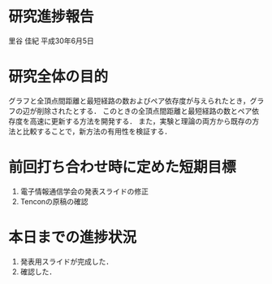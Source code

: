 研究進捗報告
================
里谷 佳紀
平成30年6月5日

# 研究全体の目的

グラフと全頂点間距離と最短経路の数およびペア依存度が与えられたとき，グラフの辺が削除されたとする．
このときの全頂点間距離と最短経路の数とペア依存度を高速に更新する方法を開発する．
また，実験と理論の両方から既存の方法と比較することで，新方法の有用性を検証する．

# 前回打ち合わせ時に定めた短期目標

1.  電子情報通信学会の発表スライドの修正
2.  Tenconの原稿の確認

# 本日までの進捗状況

1.  発表用スライドが完成した．
2.  確認した．
